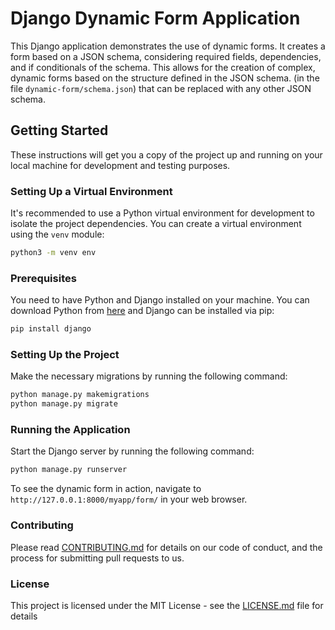 # Django Dynamic Form Application

This Django application demonstrates the use of dynamic forms. It creates a form based on a JSON schema, considering required fields, dependencies, and if conditionals of the schema. This allows for the creation of complex, dynamic forms based on the structure defined in the JSON schema. (in the file `dynamic-form/schema.json`) that can be replaced with any other JSON schema.

## Getting Started

These instructions will get you a copy of the project up and running on your local machine for development and testing purposes.

### Setting Up a Virtual Environment

It's recommended to use a Python virtual environment for development to isolate the project dependencies. You can create a virtual environment using the `venv` module:

```bash
python3 -m venv env
```

### Prerequisites

You need to have Python and Django installed on your machine. You can download Python from [here](https://www.python.org/downloads/) and Django can be installed via pip:

```bash
pip install django
```

### Setting Up the Project

Make the necessary migrations by running the following command:

```bash
python manage.py makemigrations
python manage.py migrate
```

### Running the Application

Start the Django server by running the following command:

```bash
python manage.py runserver
```

To see the dynamic form in action, navigate to `http://127.0.0.1:8000/myapp/form/` in your web browser.

### Contributing

Please read [CONTRIBUTING.md](CONTRIBUTING.md) for details on our code of conduct, and the process for submitting pull requests to us.

### License

This project is licensed under the MIT License - see the [LICENSE.md](LICENSE.md) file for details
